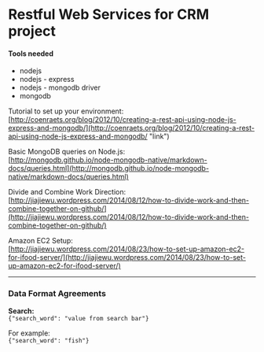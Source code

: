 Restful Web Services for CRM project
====================================

#### Tools needed ####
- nodejs
- nodejs - express
- nodejs - mongodb driver
- mongodb

Tutorial to set up your environment: <br />
 [http://coenraets.org/blog/2012/10/creating-a-rest-api-using-node-js-express-and-mongodb/](http://coenraets.org/blog/2012/10/creating-a-rest-api-using-node-js-express-and-mongodb/ "link")

Basic MongoDB queries on Node.js: <br />
[http://mongodb.github.io/node-mongodb-native/markdown-docs/queries.html](http://mongodb.github.io/node-mongodb-native/markdown-docs/queries.html)

Divide and Combine Work Direction: <br />
[http://jiajiewu.wordpress.com/2014/08/12/how-to-divide-work-and-then-combine-together-on-github/](http://jiajiewu.wordpress.com/2014/08/12/how-to-divide-work-and-then-combine-together-on-github/)

Amazon EC2 Setup: <br />
[http://jiajiewu.wordpress.com/2014/08/23/how-to-set-up-amazon-ec2-for-ifood-server/](http://jiajiewu.wordpress.com/2014/08/23/how-to-set-up-amazon-ec2-for-ifood-server/)

---------------------------------

### Data Format Agreements ###

**Search:**<br />
	`{"search_word": "value from search bar"}`<br />

For example: <br />
	`{"search_word": "fish"}`

